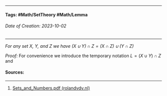__________________________________________________________________________
#### **Tags:** #Math/SetTheory #Math/Lemma 
###### *Date of Creation: 2023-10-02*
__________________________________________________________________________

*For any set $X$, $Y$, and $Z$ we have $(X \cup Y) \cap Z = (X \cap Z) \cup (Y \cap Z)$*

*Proof:* For convenience we introduce the temporary notation $L = (X \cup Y) \cap Z$ and
#### Sources:
__________________________________________________________________________
1. [Sets_and_Numbers.pdf (rolandvdv.nl)](https://www.rolandvdv.nl/Sets_and_Numbers.pdf)